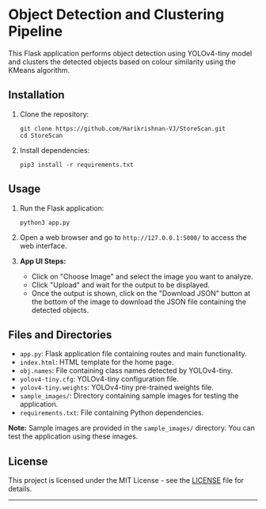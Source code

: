 # Object Detection and Clustering Pipeline

This Flask application performs object detection using YOLOv4-tiny model and clusters the detected objects based on colour similarity using the KMeans algorithm.

## Installation

1. Clone the repository:
    ```
    git clone https://github.com/Harikrishnan-VJ/StoreScan.git
    cd StoreScan
    ```

2. Install dependencies:
    ```
    pip3 install -r requirements.txt
    ```

## Usage

1. Run the Flask application:
    ```
    python3 app.py
    ```

2. Open a web browser and go to `http://127.0.0.1:5000/` to access the web interface.

3. **App UI Steps:**
    - Click on "Choose Image" and select the image you want to analyze.
    - Click "Upload" and wait for the output to be displayed.
    - Once the output is shown, click on the "Download JSON" button at the bottom of the image to download the JSON file containing the detected objects.

## Files and Directories

- `app.py`: Flask application file containing routes and main functionality.
- `index.html`: HTML template for the home page.
- `obj.names`: File containing class names detected by YOLOv4-tiny.
- `yolov4-tiny.cfg`: YOLOv4-tiny configuration file.
- `yolov4-tiny.weights`: YOLOv4-tiny pre-trained weights file.
- `sample_images/`: Directory containing sample images for testing the application.
- `requirements.txt`: File containing Python dependencies.

**Note:** Sample images are provided in the `sample_images/` directory. You can test the application using these images.

## License

This project is licensed under the MIT License - see the [LICENSE](LICENSE) file for details.

---
